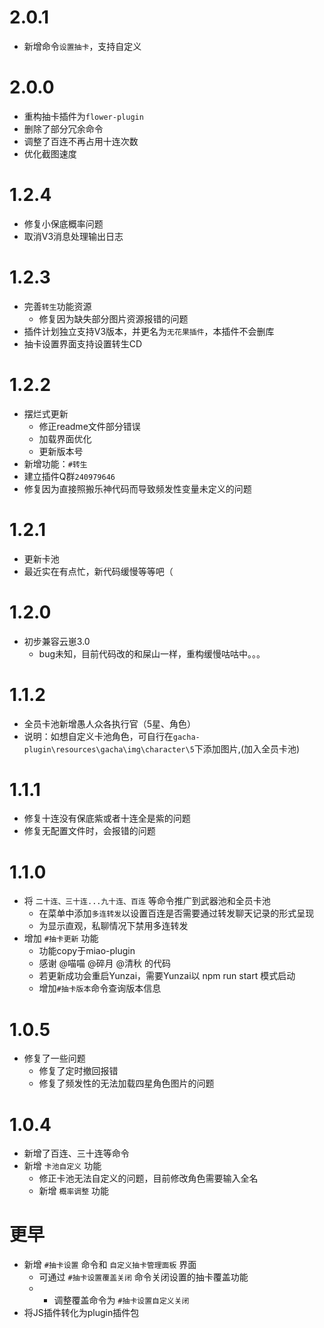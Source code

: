 # 2.0.1
* 新增命令`设置抽卡`，支持自定义

# 2.0.0
* 重构抽卡插件为`flower-plugin`
* 删除了部分冗余命令
* 调整了百连不再占用十连次数
* 优化截图速度

# 1.2.4
* 修复小保底概率问题
* 取消V3消息处理输出日志

# 1.2.3
* 完善`转生`功能资源
    * 修复因为缺失部分图片资源报错的问题
* 插件计划独立支持V3版本，并更名为`无花果插件`，本插件不会删库
* 抽卡设置界面支持设置转生CD

# 1.2.2
* 摆烂式更新
    * 修正readme文件部分错误
    * 加载界面优化
    * 更新版本号
* 新增功能：`#转生`
* 建立插件Q群`240979646`
* 修复因为直接照搬乐神代码而导致频发性变量未定义的问题


# 1.2.1
* 更新卡池
* 最近实在有点忙，新代码缓慢等等吧（

# 1.2.0
* 初步兼容云崽3.0
    * bug未知，目前代码改的和屎山一样，重构缓慢咕咕中。。。

# 1.1.2
* 全员卡池新增愚人众各执行官（5星、角色）
* 说明：如想自定义卡池角色，可自行在`gacha-plugin\resources\gacha\img\character\5`下添加图片,(加入全员卡池)

# 1.1.1
* 修复十连没有保底紫或者十连全是紫的问题
* 修复无配置文件时，会报错的问题

# 1.1.0

* 将 `二十连、三十连...九十连、百连` 等命令推广到武器池和全员卡池
    * 在菜单中添加`多连转发`以设置百连是否需要通过转发聊天记录的形式呈现
    * 为显示直观，私聊情况下禁用多连转发
* 增加 `#抽卡更新` 功能
    * 功能copy于miao-plugin
    * 感谢 @喵喵 @碎月 @清秋 的代码
    * 若更新成功会重启Yunzai，需要Yunzai以 npm run start 模式启动
    * 增加`#抽卡版本`命令查询版本信息


# 1.0.5

* 修复了一些问题
    * 修复了定时撤回报错
    * 修复了频发性的无法加载四星角色图片的问题

# 1.0.4

* 新增了百连、三十连等命令
* 新增 `卡池自定义` 功能
    * 修正卡池无法自定义的问题，目前修改角色需要输入全名
    * 新增 `概率调整` 功能

# 更早

* 新增 `#抽卡设置` 命令和 `自定义抽卡管理面板` 界面
    * 可通过 `#抽卡设置覆盖关闭` 命令关闭设置的抽卡覆盖功能
    * * 调整覆盖命令为 `#抽卡设置自定义关闭`
* 将JS插件转化为plugin插件包